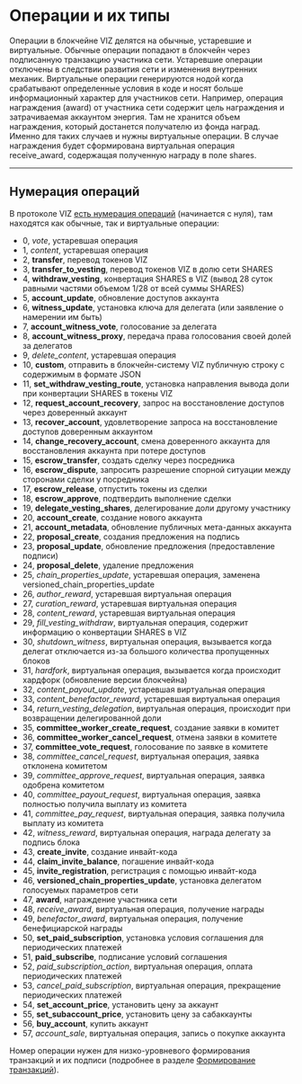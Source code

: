 # Операции и их типы

Операции в блокчейне VIZ делятся на обычные, устаревшие и виртуальные. Обычные операции попадают в блокчейн через подписанную транзакцию участника сети. Устаревшие операции отключены в следствии развития сети и изменения внутренних механик. Виртуальные операции генерируются нодой когда срабатывают определенные условия в коде и носят больше информационный характер для участников сети. Например, операция награждения (award) от участника сети содержит цель награждения и затрачиваемая аккаунтом энергия. Там не хранится объем награждения, который достанется получателю из фонда наград. Именно для таких случаев и нужны виртуальные операции. В случае награждения будет сформирована виртуальная операция receive_award, содержащая полученную награду в поле shares.

***

## Нумерация операций

В протоколе VIZ [есть нумерация операций](https://github.com/VIZ-Blockchain/viz-cpp-node/blob/master/libraries/protocol/include/graphene/protocol/operations.hpp#L13) (начинается с нуля), там находятся как обычные, так и виртуальные операции:
 - 0, *vote*, устаревшая операция
 - 1, *content*, устаревшая операция
 - 2, **transfer**, перевод токенов VIZ
 - 3, **transfer_to_vesting**, перевод токенов VIZ в долю сети SHARES
 - 4, **withdraw_vesting**, конвертация SHARES в VIZ (вывод 28 суток равными частями объемом 1/28 от всей суммы SHARES)
 - 5, **account_update**, обновление доступов аккаунта
 - 6, **witness_update**, установка ключа для делегата (или заявление о намерении им быть)
 - 7, **account_witness_vote**, голосование за делегата
 - 8, **account_witness_proxy**, передача права голосования своей долей за делегатов  
 - 9, *delete_content*, устаревшая операция
 - 10, **custom**, отправить в блокчейн-систему VIZ публичную строку с содержимым в формате JSON
 - 11, **set_withdraw_vesting_route**, установка направления вывода доли при конвертации SHARES в токены VIZ
 - 12, **request_account_recovery**, запрос на восстановление доступов через доверенный аккаунт
 - 13, **recover_account**, удовлетворение запроса на восстановление доступов доверенным аккаунтом
 - 14, **change_recovery_account**, смена доверенного аккаунта для восстановления аккаунта при потере доступов
 - 15, **escrow_transfer**, создать сделку через посредника
 - 16, **escrow_dispute**, запросить разрешение спорной ситуации между сторонами сделки у посредника
 - 17, **escrow_release**, отпустить токены из сделки
 - 18, **escrow_approve**, подтвердить выполнение сделки
 - 19, **delegate_vesting_shares**, делегирование доли другому участнику
 - 20, **account_create**, создание нового аккаунта
 - 21, **account_metadata**, обновление публичных мета-данных аккаунта
 - 22, **proposal_create**, создания предложения на подпись
 - 23, **proposal_update**, обновление предложения (предоставление подписи)
 - 24, **proposal_delete**, удаление предложения
 - 25, *chain_properties_update*, устаревшая операция, заменена versioned_chain_properties_update
 - 26, *author_reward*, устаревшая виртуальная операция
 - 27, *curation_reward*, устаревшая виртуальная операция
 - 28, *content_reward*, устаревшая виртуальная операция
 - 29, *fill_vesting_withdraw*, виртуальная операция, содержит информацию о конвертации SHARES в VIZ
 - 30, *shutdown_witness*, виртуальная операция, вызывается когда делегат отключается из-за большого количества пропущенных блоков 
 - 31, *hardfork*, виртуальная операция, вызывается когда происходит хардфорк (обновление версии блокчейна)
 - 32, *content_payout_update*, устаревшая виртуальная операция
 - 33, *content_benefactor_reward*, устаревшая виртуальная операция
 - 34, *return_vesting_delegation*, виртуальная операция, происходит при возвращении делегированной доли
 - 35, **committee_worker_create_request**, создание заявки в комитет
 - 36, **committee_worker_cancel_request**, отмена заявки в комитете
 - 37, **committee_vote_request**, голосование по заявке в комитете
 - 38, *committee_cancel_request*, виртуальная операция, заявка отклонена комитетом
 - 39, *committee_approve_request*, виртуальная операция, заявка одобрена комитетом
 - 40, *committee_payout_request*, виртуальная операция, заявка полностью получила выплату из комитета
 - 41, *committee_pay_request*, виртуальная операция, заявка получила выплату из комитета
 - 42, *witness_reward*, виртуальная операция, награда делегату за подпись блока
 - 43, **create_invite**, создание инвайт-кода
 - 44, **claim_invite_balance**, погашение инвайт-кода
 - 45, **invite_registration**, регистрация с помощью инвайт-кода
 - 46, **versioned_chain_properties_update**, установка делегатом голосуемых параметров сети
 - 47, **award**, награждение участника сети
 - 48, *receive_award*, виртуальная операция, получение награды
 - 49, *benefactor_award*, виртуальная операция, получение бенефициарской награды
 - 50, **set_paid_subscription**, установка условия соглашения для периодических платежей
 - 51, **paid_subscribe**, подписание условий соглашения
 - 52, *paid_subscription_action*, виртуальная операция, оплата периодических платежей
 - 53, *cancel_paid_subscription*, виртуальная операция, прекращение периодических платежей
 - 54, **set_account_price**, установить цену за аккаунт
 - 55, **set_subaccount_price**, установить цену за сабаккаунты
 - 56, **buy_account**, купить аккаунт
 - 57, *account_sale*, виртуальная операция, запись о покупке аккаунта

Номер операции нужен для низко-уровневого формирования транзакций и их подписи (подробнее в разделе [Формирование транзакций](Ru-Transaction-formatting)). 